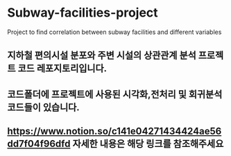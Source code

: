 # Subway-facilities-project
Project to find correlation between subway facilities and different variables
## 지하철 편의시설 분포와 주변 시설의 상관관계 분석 프로젝트 코드 레포지토리입니다.
## 코드폴더에 프로젝트에 사용된 시각화,전처리 및 회귀분석 코드들이 있습니다.
## https://www.notion.so/c141e04271434424ae56dd7f04f96dfd 자세한 내용은 해당 링크를 참조해주세요
